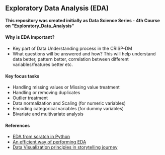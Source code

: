 ## Exploratory Data Analysis (EDA)

**This repository was created initially as Data Science Series - 4th Course on "Exploratory_Data_Analysis"**

#### Why is EDA Important?

- Key part of Data Understanding process in the CRISP-DM
- What questions will be answered and how? This will help understand data better, pattern better, correlation between different variables/features better etc.

#### Key focus tasks

- Handling missing values or Missing value treatment
- Handling or removing duplicates
- Outlier treatment
- Data normalization and Scaling (for numeric variables)
- Encoding categorical variables (for dummy variables)
- Bivariate and multivariate analysis

#### References

- [EDA from scratch in Python](https://www.analyticsvidhya.com/blog/2020/08/exploratory-data-analysiseda-from-scratch-in-python/)
- [An efficient way of performing EDA](https://www.analyticsvidhya.com/blog/2020/11/an-efficient-way-of-performing-eda-hypothesis-generation/)
- [Data Visualization principles in storytelling journey](https://medium.com/@mishra.kamal/essence-and-principles-of-data-visualization-in-storytelling-journey-b58bb9e1f3c4)
